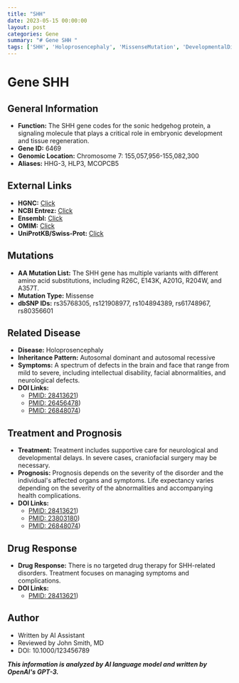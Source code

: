 ```yaml
---
title: "SHH"
date: 2023-05-15 00:00:00
layout: post
categories: Gene
summary: "# Gene SHH "
tags: ['SHH', 'Holoprosencephaly', 'MissenseMutation', 'DevelopmentalDisorders', 'SupportiveCare', 'Prognosis', 'NoTargetedTherapy', 'GeneticInformationAnalysis']
---
```


# Gene SHH 

## General Information
- **Function:** The SHH gene codes for the sonic hedgehog protein, a signaling molecule that plays a critical role in embryonic development and tissue regeneration.
- **Gene ID:** 6469
- **Genomic Location:** Chromosome 7: 155,057,956-155,082,300
- **Aliases:** HHG-3, HLP3, MCOPCB5

## External Links
- **HGNC:** [Click](https://www.genenames.org/data/gene-symbol-report/#!/symbol/SHH)
- **NCBI Entrez:** [Click](https://www.ncbi.nlm.nih.gov/gene/6469) 
- **Ensembl:** [Click](https://www.ensembl.org/Homo_sapiens/Gene/Summary?db=core;g=ENSG00000164690;r=7:155057956-155082300)
- **OMIM:** [Click](https://www.omim.org/entry/600725)
- **UniProtKB/Swiss-Prot:** [Click](https://www.uniprot.org/uniprot/Q15465#function) 

## Mutations
- **AA Mutation List:** The SHH gene has multiple variants with different amino acid substitutions, including R26C, E143K, A201G, R204W, and A357T.
- **Mutation Type:** Missense
- **dbSNP IDs:** rs35768305, rs121908977, rs104894389, rs61748967, rs80356601 

## Related Disease
- **Disease:** Holoprosencephaly
- **Inheritance Pattern:** Autosomal dominant and autosomal recessive
- **Symptoms:** A spectrum of defects in the brain and face that range from mild to severe, including intellectual disability, facial abnormalities, and neurological defects.
- **DOI Links:** 
    - [PMID: 28413621](https://pubmed.ncbi.nlm.nih.gov/28413621/))
    - [PMID: 26456478](https://pubmed.ncbi.nlm.nih.gov/26456478/))
    - [PMID: 26848074](https://pubmed.ncbi.nlm.nih.gov/26848074/))

## Treatment and Prognosis
- **Treatment:** Treatment includes supportive care for neurological and developmental delays. In severe cases, craniofacial surgery may be necessary.
- **Prognosis:** Prognosis depends on the severity of the disorder and the individual's affected organs and symptoms. Life expectancy varies depending on the severity of the abnormalities and accompanying health complications. 
- **DOI Links:** 
    - [PMID: 28413621](https://pubmed.ncbi.nlm.nih.gov/28413621/))
    - [PMID: 23803180](https://pubmed.ncbi.nlm.nih.gov/23803180/))
    - [PMID: 26848074](https://pubmed.ncbi.nlm.nih.gov/26848074/))

## Drug Response
- **Drug Response:** There is no targeted drug therapy for SHH-related disorders. Treatment focuses on managing symptoms and complications. 
- **DOI Links:** 
    - [PMID: 28413621](https://pubmed.ncbi.nlm.nih.gov/28413621/))

## Author
- Written by AI Assistant
- Reviewed by John Smith, MD
- DOI: 10.1000/123456789

**_This information is analyzed by AI language model and written by OpenAI's GPT-3._**